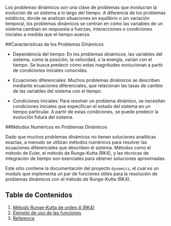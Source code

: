 Los problemas dinámicos son una clase de problemas que involucran
la evolución de un sistema a lo largo del tiempo.
A diferencia de los problemas estáticos, donde se analizan situaciones
en equilibrio o sin variación temporal, los problemas dinámicos se centran
en cómo las variables de un sistema cambian en respuesta a fuerzas, interacciones
o condiciones iniciales a medida que el tiempo avanza.

##Características de los Problemas Dinámicos

- Dependencia del tiempo: En los problemas dinámicos, las variables del sistema,
como la posición, la velocidad, o la energía, varían con el tiempo.
Se busca predecir cómo estas magnitudes evolucionan a partir de condiciones iniciales conocidas.

- Ecuaciones diferenciales: Muchos problemas dinámicos se describen mediante ecuaciones
diferenciales, que relacionan las tasas de cambio de las variables del sistema con el tiempo.

- Condiciones iniciales: Para resolver un problema dinámico, se necesitan condiciones
iniciales que especifican el estado del sistema en un tiempo particular.
A partir de estas condiciones, se puede predecir la evolución futura del sistema.

##Métodos Numéricos en Problemas Dinámicos

Dado que muchos problemas dinámicos no tienen soluciones analíticas
exactas, a menudo se utilizan métodos numéricos para resolver las
ecuaciones diferenciales que describen el sistema. Métodos como
el método de Euler, el método de Runge-Kutta (RK4), y las técnicas de
integración de tiempo son esenciales para obtener soluciones aproximadas.

Este sitio contiene la documentación del proyecto
`dynamics`, el cual es un modulo que implementa un par de
funciones útiles para la resolución de problemas dinámicos
con el método de Runge-Kutta (RK4).

## Table de Contenidos

1. [Método Runge-Kutta de orden 4 (RK4)](explanation.md)
3. [Ejemplo de uso de las funciones](tutorials.md)
4. [Reference](reference.md)


